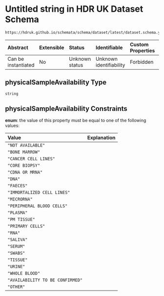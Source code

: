 # Untitled string in HDR UK Dataset Schema

```txt
https://hdruk.github.io/schemata/schema/dataset/latest/dataset.schema.yaml#/definitions/physicalSampleAvailability
```



| Abstract            | Extensible | Status         | Identifiable            | Custom Properties | Additional Properties | Access Restrictions | Defined In                                                                                        |
| :------------------ | :--------- | :------------- | :---------------------- | :---------------- | :-------------------- | :------------------ | :------------------------------------------------------------------------------------------------ |
| Can be instantiated | No         | Unknown status | Unknown identifiability | Forbidden         | Allowed               | none                | [dataset.schema.json*](../../../schema/dataset/latest/dataset.schema.json "open original schema") |

## physicalSampleAvailability Type

`string`

## physicalSampleAvailability Constraints

**enum**: the value of this property must be equal to one of the following values:

| Value                            | Explanation |
| :------------------------------- | :---------- |
| `"NOT AVAILABLE"`                |             |
| `"BONE MARROW"`                  |             |
| `"CANCER CELL LINES"`            |             |
| `"CORE BIOPSY"`                  |             |
| `"CDNA OR MRNA"`                 |             |
| `"DNA"`                          |             |
| `"FAECES"`                       |             |
| `"IMMORTALIZED CELL LINES"`      |             |
| `"MICRORNA"`                     |             |
| `"PERIPHERAL BLOOD CELLS"`       |             |
| `"PLASMA"`                       |             |
| `"PM TISSUE"`                    |             |
| `"PRIMARY CELLS"`                |             |
| `"RNA"`                          |             |
| `"SALIVA"`                       |             |
| `"SERUM"`                        |             |
| `"SWABS"`                        |             |
| `"TISSUE"`                       |             |
| `"URINE"`                        |             |
| `"WHOLE BLOOD"`                  |             |
| `"AVAILABILITY TO BE CONFIRMED"` |             |
| `"OTHER"`                        |             |
